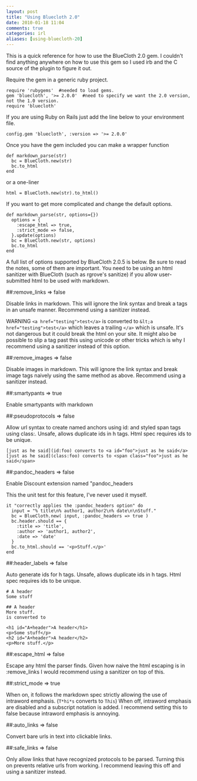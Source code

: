 ```yaml
---
layout: post
title: "Using Bluecloth 2.0"
date: 2010-01-18 11:04
comments: true
categories: irl
aliases: [using-bluecloth-20]
---
```

This is a quick reference for how to use the BlueCloth 2.0 gem. I couldn't find anything anywhere on how to use this gem so I used irb and the C source of the plugin to figure it out.

Require the gem in a generic ruby project.

    require 'rubygems'  #needed to load gems.
    gem 'bluecloth', '>= 2.0.0'  #need to specify we want the 2.0 version, not the 1.0 version.
    require 'bluecloth'
  
If you are using Ruby on Rails just add the line below to your environment file.

    config.gem 'bluecloth', :version => '>= 2.0.0' 

Once you have the gem included you can make a wrapper function

    def markdown_parse(str)
      bc = BlueCloth.new(str)
      bc.to_html
    end
  
or a one-liner

    html = BlueCloth.new(str).to_html()
  
If you want to get more complicated and change the default options.

    def markdown_parse(str, options={})
      options = {
        :escape_html => true,
        :strict_mode => false,
      }.update(options)
      bc = BlueCloth.new(str, options)
      bc.to_html
    end
  
A full list of options supported by BlueCloth 2.0.5 is below. Be sure to read the notes, some of them are important. You need to be using an html sanitizer with BlueCloth (such as rgrove's sanitize) if you allow user-submitted html to be used with markdown.

##:remove_links => false

Disable links in markdown. This will ignore the link syntax and break a tags in an unsafe manner. Recommend using a sanitizer instead.

WARNING `<a href="testing">test</a>` is converted to `&lt;a href="testing">test</a>` which leaves a trailing `</a>` which is unsafe. It's not dangerous but it could break the html on your site. It might also be possible to slip a tag past this using unicode or other tricks which is why I recommend using a sanitizer instead of this option.

##:remove_images => false

Disable images in markdown. This will ignore the link syntax and break image tags naively using the same method as above. Recommend using a sanitizer instead.

##:smartypants => true

Enable smartypants with markdown

##:pseudoprotocols => false

Allow url syntax to create named anchors using id: and styled span tags using class:. Unsafe, allows duplicate ids in h tags. Html spec requires ids to be unique.

    [just as he said](id:foo) converts to <a id="foo">just as he said</a> 
    [just as he said](class:foo) converts to <span class="foo">just as he said</span>

##:pandoc_headers => false

Enable Discount extension named "pandoc_headers

This the unit test for this feature, I've never used it myself.

    it "correctly applies the :pandoc_headers option" do
      input = "% title\n% author1, author2\n% date\n\nStuff."
      bc = BlueCloth.new( input, :pandoc_headers => true )
      bc.header.should == {
        :title => 'title',
        :author => 'author1, author2',
        :date => 'date'
      }
      bc.to_html.should == '<p>Stuff.</p>'
    end


##:header_labels => false

Auto generate ids for h tags. Unsafe, allows duplicate ids in h tags. Html spec requires ids to be unique.

    # A header
    Some stuff
    
    ## A header
    More stuff.
    is converted to
    
    <h1 id="A+header">A header</h1>
    <p>Some stuff</p>
    <h2 id="A+header">A header</h2>
    <p>More stuff.</p>


##:escape_html => false

Escape any html the parser finds. Given how naive the html escaping is in :remove_links I would recommend using a sanitizer on top of this.


##:strict_mode => true

When on, it follows the markdown spec strictly allowing the use of intraword emphasis. (`T*hi*s` converts to <code>T<i>hi</i>s</code>) When off, intraword emphasis are disabled and a subscript notation is added. I recommend setting this to false because intraword emphasis is annoying.


##:auto_links => false

Convert bare urls in text into clickable links.


##:safe_links => false

Only allow links that have recognized protocols to be parsed. Turning this on prevents relative urls from working. I recommend leaving this off and using a sanitizer instead.